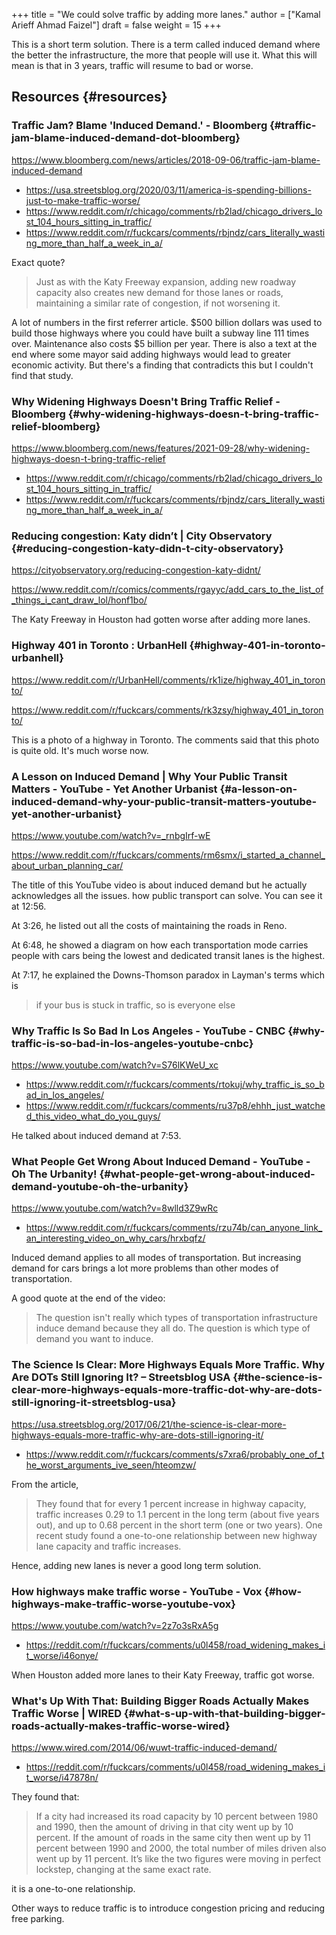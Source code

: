 +++
title = "We could solve traffic by adding more lanes."
author = ["Kamal Arieff Ahmad Faizel"]
draft = false
weight = 15
+++

This is a short term solution. There is a term called induced demand where the better the infrastructure, the more that people will use it. What this will mean is that in 3 years, traffic will resume to bad or worse.


## Resources {#resources}


### Traffic Jam? Blame 'Induced Demand.' - Bloomberg {#traffic-jam-blame-induced-demand-dot-bloomberg}

<https://www.bloomberg.com/news/articles/2018-09-06/traffic-jam-blame-induced-demand>

-   <https://usa.streetsblog.org/2020/03/11/america-is-spending-billions-just-to-make-traffic-worse/>
-   <https://www.reddit.com/r/chicago/comments/rb2lad/chicago_drivers_lost_104_hours_sitting_in_traffic/>
-   <https://www.reddit.com/r/fuckcars/comments/rbjndz/cars_literally_wasting_more_than_half_a_week_in_a/>

Exact quote?

> Just as with the Katy Freeway expansion, adding new roadway capacity also creates new demand for those lanes or roads, maintaining a similar rate of congestion, if not worsening it.

A lot of numbers in the first referrer article. $500 billion dollars was used to build those highways where you could have built a subway line 111 times over. Maintenance also costs $5 billion per year. There is also a text at the end where some mayor said adding highways would lead to greater economic activity. But there's a finding that contradicts this but I couldn't find that study.


### Why Widening Highways Doesn't Bring Traffic Relief - Bloomberg {#why-widening-highways-doesn-t-bring-traffic-relief-bloomberg}

<https://www.bloomberg.com/news/features/2021-09-28/why-widening-highways-doesn-t-bring-traffic-relief>

-   <https://www.reddit.com/r/chicago/comments/rb2lad/chicago_drivers_lost_104_hours_sitting_in_traffic/>
-   <https://www.reddit.com/r/fuckcars/comments/rbjndz/cars_literally_wasting_more_than_half_a_week_in_a/>


### Reducing congestion: Katy didn’t | City Observatory {#reducing-congestion-katy-didn-t-city-observatory}

<https://cityobservatory.org/reducing-congestion-katy-didnt/>

<https://www.reddit.com/r/comics/comments/rgayyc/add_cars_to_the_list_of_things_i_cant_draw_lol/honf1bo/>

The Katy Freeway in Houston had gotten worse after adding more lanes.


### Highway 401 in Toronto : UrbanHell {#highway-401-in-toronto-urbanhell}

<https://www.reddit.com/r/UrbanHell/comments/rk1ize/highway_401_in_toronto/>

<https://www.reddit.com/r/fuckcars/comments/rk3zsy/highway_401_in_toronto/>

This is a photo of a highway in Toronto. The comments said that this photo is quite old. It's much worse now.


### A Lesson on Induced Demand | Why Your Public Transit Matters - YouTube - Yet Another Urbanist {#a-lesson-on-induced-demand-why-your-public-transit-matters-youtube-yet-another-urbanist}

<https://www.youtube.com/watch?v=_rnbgIrf-wE>

<https://www.reddit.com/r/fuckcars/comments/rm6smx/i_started_a_channel_about_urban_planning_car/>

The title of this YouTube video is about induced demand but he actually acknowledges all the issues. how public transport can solve. You can see it at 12:56.

At 3:26, he listed out all the costs of maintaining the roads in Reno.

At 6:48, he showed a diagram on how each transportation mode carries people with cars being the lowest and dedicated transit lanes is the highest.

At 7:17, he explained the Downs-Thomson paradox in Layman's terms which is

> if your bus is stuck in traffic, so is everyone else


### Why Traffic Is So Bad In Los Angeles - YouTube - CNBC {#why-traffic-is-so-bad-in-los-angeles-youtube-cnbc}

<https://www.youtube.com/watch?v=S76lKWeU_xc>

-   <https://www.reddit.com/r/fuckcars/comments/rtokuj/why_traffic_is_so_bad_in_los_angeles/>
-   <https://www.reddit.com/r/fuckcars/comments/ru37p8/ehhh_just_watched_this_video_what_do_you_guys/>

He talked about induced demand at 7:53.


### What People Get Wrong About Induced Demand - YouTube - Oh The Urbanity! {#what-people-get-wrong-about-induced-demand-youtube-oh-the-urbanity}

<https://www.youtube.com/watch?v=8wlld3Z9wRc>

-   <https://www.reddit.com/r/fuckcars/comments/rzu74b/can_anyone_link_an_interesting_video_on_why_cars/hrxbqfz/>

Induced demand applies to all modes of transportation. But increasing demand for cars brings a lot more problems than other modes of transportation.

A good quote at the end of the video:

> The question isn't really which types of transportation infrastructure induce demand because they all do. The question is which type of demand you want to induce.


### The Science Is Clear: More Highways Equals More Traffic. Why Are DOTs Still Ignoring It? – Streetsblog USA {#the-science-is-clear-more-highways-equals-more-traffic-dot-why-are-dots-still-ignoring-it-streetsblog-usa}

<https://usa.streetsblog.org/2017/06/21/the-science-is-clear-more-highways-equals-more-traffic-why-are-dots-still-ignoring-it/>

-   <https://www.reddit.com/r/fuckcars/comments/s7xra6/probably_one_of_the_worst_arguments_ive_seen/hteomzw/>

From the article,

> They found that for every 1 percent increase in highway capacity, traffic increases 0.29 to 1.1 percent in the long term (about five years out), and up to 0.68 percent in the short term (one or two years). One recent study found a one-to-one relationship between new highway lane capacity and traffic increases.

Hence, adding new lanes is never a good long term solution.


### How highways make traffic worse - YouTube - Vox {#how-highways-make-traffic-worse-youtube-vox}

<https://www.youtube.com/watch?v=2z7o3sRxA5g>

-   <https://reddit.com/r/fuckcars/comments/u0l458/road_widening_makes_it_worse/i46onye/>

When Houston added more lanes to their Katy Freeway, traffic got worse.


### What's Up With That: Building Bigger Roads Actually Makes Traffic Worse | WIRED {#what-s-up-with-that-building-bigger-roads-actually-makes-traffic-worse-wired}

<https://www.wired.com/2014/06/wuwt-traffic-induced-demand/>

-   <https://reddit.com/r/fuckcars/comments/u0l458/road_widening_makes_it_worse/i47878n/>

They found that:

> If a city had increased its road capacity by 10 percent between 1980 and 1990, then the amount of driving in that city went up by 10 percent. If the amount of roads in the same city then went up by 11 percent between 1990 and 2000, the total number of miles driven also went up by 11 percent. It’s like the two figures were moving in perfect lockstep, changing at the same exact rate.

it is a one-to-one relationship.

Other ways to reduce traffic is to introduce congestion pricing and reducing free parking.
